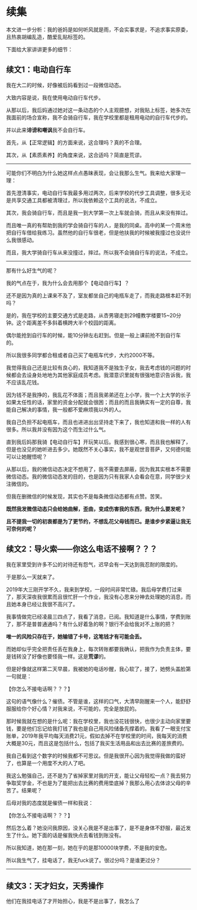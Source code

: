 # 续集

本文进一步分析：我的爸妈是如何听风就是雨，不会实事求是，不追求事实原委，且热衷胡编乱造，酷爱乱贴标签的。

下面给大家讲讲更多的细节：



## 续文1：电动自行车

我在大二的时候，好像被后妈看到过一段微信动态。

大致内容是说，我在使用电动自行车代步。

从那以后，我后妈通过她对这一条动态的个人主观臆想，对我贴上标签，她多次在我面前的场合宣称，我不会骑自行车，我在学校里都是租用电动的自行车代步的。

并以此来**诽谤和嘲讽**我不会自行车。

首先，从【正常逻辑】的方面来说，这合理吗？真的不合理。

其次，从【素质素养】的角度来说，这合适吗？简直是荒谬。

---

可能你们不明白为什么她这样点点愚昧表现，会让我那么生气。我来给大家理一理：

首先澄清事实，电动自行车我最多用过两次，后来学校的代步工具调整，很多无论是共享交通工具都被清理过，所以我依赖这个工具的说法，不成立。

其次，我会骑自行车，而且是我一到大学第一次上车就会骑，而且从来没有摔过。

而且唯一真的有帮助到我的学会骑自行车的人，是我的同桌。高中的某一个周末他把自行车借给我练习。虽然他的自行车很老，但是他扶我的时候被我撞过也没说什么我很感动。

而且，我大学骑自行车从来没撞过，摔过。所以我不会骑自行车的说法，不成立。

----

那有什么好生气的呢？

我的气点在于，我为什么会去用那个【电动自行车】？

还不是因为真的上课来不及了，室友都坐自己的电瓶车走了，而我走路根本赶不到吗？

是的，我在学校的主要交通方式是走路，从杏男寝走到29幢教学楼要15~20分钟。这个距离差不多斜着横跨大半个校园的距离。

偶尔能抢到自行车的时候，能10分钟左右赶到。但是一般上课前抢不到自行车的。

所以我很多同学都合租或者自己买了电瓶车代步，大约2000不等。

我觉得我自己还是比较有良心的，我知道我不是独生子女，我去考虑钱的问题的时候都会去设身处地地为其他家庭成员考虑。我潜意识里就有很强地意识告诉我，我不应该乱花钱。

因为钱不是我挣的，我乱花不体面；而且我弟弟还在上小学，我一个上大学的长子如果太任性的话，家里的资金分配就会很困；而且的而且我确实有一定的自尊，我能自己解决的事情，我一般都不爱麻烦我以外的人。

我自己负担不起电瓶车，而且也进进出出坚持走下来了，我也知道和我一样的人有很多。所以我并没有因为这个而生过什么气。

直到我后妈那我骑【电动自行车】开玩笑以后。我感到很心寒，而且我也解释了，但是也没见的她听进去多少。她既然不关心事实，我不是观世音菩萨，又何德何能可以让她醒悟呢？

从那以后，我的微信动态决定不想用了，我不需要去屏蔽，因为我其实根本不需要微信动态。我的微信动态发的目的，也是因为只有我家人会看会在意，同学很少关注微信的。

但我在删微信的时候发现，其实也不是每条微信动态都有点赞。苦笑。

**既然我发微信动态只会给她曲解，歪曲，变成伤害我的东西，我为什么要发呢？**

**且不提我一切的初衷都是为了更节约，不想乱花父母钱而已。是谁步步紧逼让我无可奈何的呢？**

## 续文2：导火索——你这么电话不接啊？？？

我在家里受到许多不公的对待还有怨气，迟早会有一天达到我忍耐的限度的。

于是那么一天就来了。

2019年大三刚开学不久，我来到学校，一段时间非常忙碌。我后母学费打过来了，那天深夜我很累而且很忙肝一个作业，我没有心思来分神去处理她的消息，而且她本身已经让我很不高兴了。

我事情做完已经凌晨三四点了，我看了消息，已阅。我知道是什么事情，学费到账了，那不是普普通通吗？有什么好着急的啊？银行不会给我对不上账的把？

**唯一的风险只存在于，她输错了卡号，这笔钱才有可能会丢。**

而她却似乎完全把责任丢在我身上，每次转账都要我确认，把我作为负责主体，要是钱转没了好像也要怪我一样。这是**荒谬**的。

但是好像就这样第二天早晨，我被她的电话吵醒，我心软了，接了，她劈头盖脸第一句就是：

【你怎么不接电话啊？？？】

这句的语气像什么？催债。不管是谁，这样的口气，大清早刚醒来一个人，能舒舒服服给你个好心情？对我来说，不可能的，完全是放屁的。

那时候我就在想的是什么呢：我在学校里，我也没花钱很快，也很少主动向家里要钱，要是他们忘记给我打钱了我也是自己用风险储备先撑着的。我看了一眼支付宝账单，2019年我平均每天消费21元，假如去掉不在学校里的时间，我每天的消费大概是30元，而且这是包括什么，包括了我买生活用品和出去比赛的差旅费的。

我自己看到这个数字的时候我都不可思议。但是我很开心因为我觉得我做的蛮好了，也算是一个用度不大的人了吧。

我这么勉强自己，还不是为了省掉家里对我的开支，能让父母轻松一点？我去努力争取奖学金，不也是为了能把出去比赛的费用垫底掉？我那么用心去体谅父母的辛苦了。结果呢？

后母对我的态度就是催债一样和我说：

【你怎么不接电话啊？？？】

然后怎么着？她没问我原因，没关心我是不是出事了，是不是身体不舒服，最近发生了什么。她下面的话是催我快点去看钱到账没有。

所以我知道，她在那一刻，她在乎的是那10000块学费，不是我的安危。

所以我生气了，挂电话了，我无fuck说了。很过分吗？是谁更过分？

---

## 续文3：天才妇女，天秀操作

他们在我挂电话了才开始担心，我是不是出事了，我怎么了

